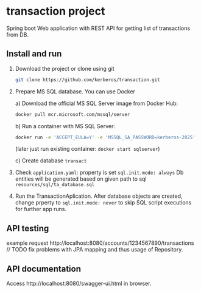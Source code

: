 # transaction project

Spring boot Web application with REST API for getting list of transactions from DB.

## Install and run

1. Download the project or clone using git
   ```bash
   git clone https://github.com/kerberos/transaction.git
   ```

2. Prepare MS SQL database. You can use Docker

   a) Download the official MS SQL Server image from Docker Hub:
      ```bash
      docker pull mcr.microsoft.com/mssql/server
      ```

   b) Run a container with MS SQL Server:
   ```bash
   docker run -e 'ACCEPT_EULA=Y' -e 'MSSQL_SA_PASSWORD=kerberos-2025' -p 1433:1433 --name sqlserver -d mcr.microsoft.com/mssql/server
   ```
   (later just run existing container: `docker start sqlserver`)

   c) Create database `transact`

3. Check `application.yaml`: property is set `sql.init.mode: always`
   Db entities will be generated based on given path to sql `resources/sql/ta_database.sql`

4. Run the TransactionAplication.
   After database objects are created, change prperty to `sql.init.mode: never` to skip SQL script executions for further app runs.

## API testing

example request http://localhost:8080/accounts/1234567890/transactions
// TODO fix problems with JPA mapping and thus usage of Repository.

## API documentation

Access http://localhost:8080/swagger-ui.html in browser.